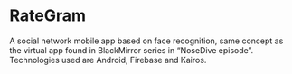 # RateGram
A social network mobile app based on face recognition, same concept as the virtual app found in BlackMirror series in “NoseDive episode”. Technologies used are Android, Firebase and Kairos.
